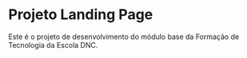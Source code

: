 # Projeto Landing Page
Este é o projeto de desenvolvimento do módulo base da Formação de Tecnologia da Escola DNC.
